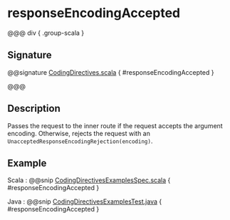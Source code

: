 # responseEncodingAccepted

@@@ div { .group-scala }

## Signature

@@signature [CodingDirectives.scala]($akka-http$/akka-http/src/main/scala/akka/http/scaladsl/server/directives/CodingDirectives.scala) { #responseEncodingAccepted }

@@@

## Description

Passes the request to the inner route if the request accepts the argument encoding. Otherwise, rejects the request with an `UnacceptedResponseEncodingRejection(encoding)`.

## Example

Scala
:  @@snip [CodingDirectivesExamplesSpec.scala]($test$/scala/docs/http/scaladsl/server/directives/CodingDirectivesExamplesSpec.scala) { #responseEncodingAccepted }

Java
:  @@snip [CodingDirectivesExamplesTest.java]($test$/java/docs/http/javadsl/server/directives/CodingDirectivesExamplesTest.java) { #responseEncodingAccepted }
